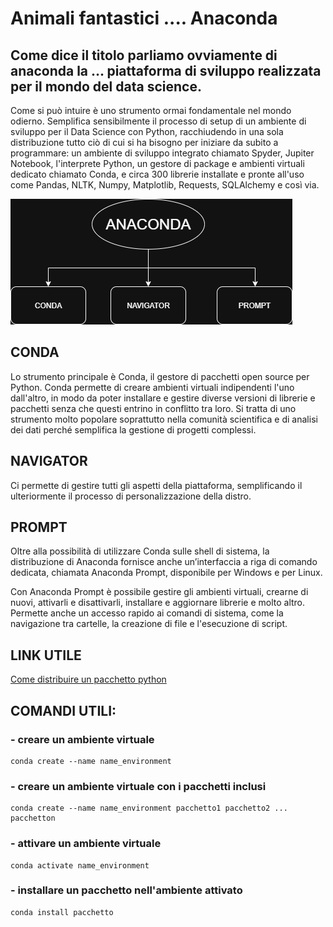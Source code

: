 # Animali fantastici .... Anaconda

## Come dice il titolo parliamo ovviamente di anaconda la ... piattaforma di sviluppo realizzata per il mondo del data science. 

 Come si può intuire è uno strumento ormai fondamentale nel mondo odierno. 
 Semplifica sensibilmente il processo di setup di un ambiente di sviluppo per il Data  Science con Python, racchiudendo in una sola distribuzione tutto ciò di cui si ha bisogno per iniziare da subito a programmare: un ambiente di sviluppo integrato chiamato Spyder, Jupiter Notebook, l'interprete Python, un gestore di package e ambienti virtuali dedicato chiamato Conda, e circa 300 librerie installate e pronte all'uso come Pandas, NLTK, Numpy, Matplotlib, Requests, SQLAlchemy e così via.

![Componenti anaconda](./ANACONDA.png)

## CONDA

Lo strumento principale è Conda, il gestore di pacchetti open source per Python.
Conda permette di creare ambienti virtuali indipendenti l'uno dall'altro, in modo
da poter installare e gestire diverse versioni di librerie e pacchetti senza che 
questi entrino in conflitto tra loro. Si tratta di uno strumento molto popolare 
soprattutto nella comunità scientifica e di analisi dei dati perché semplifica 
la gestione di progetti complessi.

## NAVIGATOR

Ci permette di gestire tutti gli aspetti della piattaforma, semplificando 
il ulteriormente il processo di personalizzazione della distro.

## PROMPT

Oltre alla possibilità di utilizzare Conda sulle shell di sistema, la distribuzione 
di Anaconda fornisce anche un’interfaccia a riga di comando dedicata, chiamata 
Anaconda Prompt, disponibile per Windows e per Linux.

Con Anaconda Prompt è possibile gestire gli ambienti virtuali, crearne di nuovi, 
attivarli e disattivarli, installare e aggiornare librerie e molto altro. 
Permette anche un accesso rapido ai comandi di sistema, come la navigazione 
tra cartelle, la creazione di file e l'esecuzione di script.

## LINK UTILE

[Come distribuire un pacchetto python](https://alessandromasciadri.com/come-creare-e-distribuire-un-pacchetto-python/)	

## COMANDI UTILI:
### - creare un ambiente virtuale
```
conda create --name name_environment
```
### - creare un ambiente virtuale con i pacchetti inclusi
```
conda create --name name_environment pacchetto1 pacchetto2 ... pacchetton
```
### - attivare un ambiente virtuale
```
conda activate name_environment
```
### - installare un pacchetto nell'ambiente attivato
```
conda install pacchetto
```